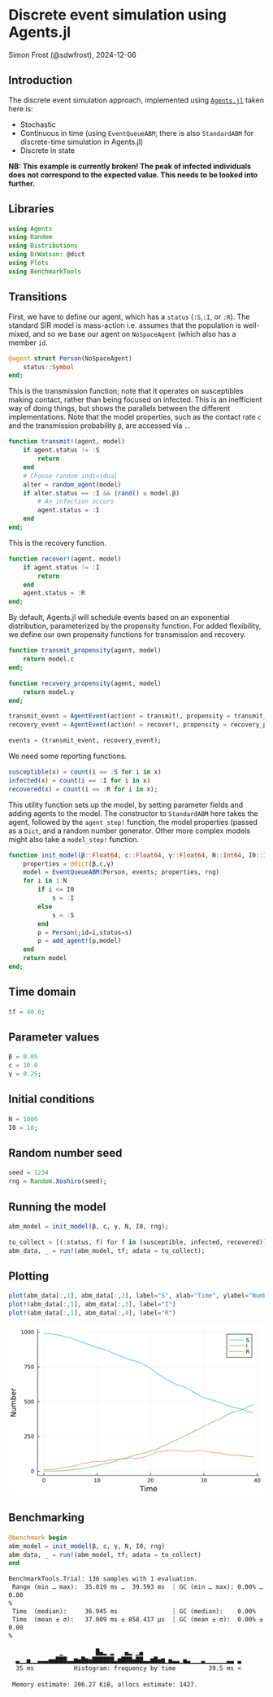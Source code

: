 # Discrete event simulation using Agents.jl
Simon Frost (@sdwfrost), 2024-12-06

## Introduction

The discrete event simulation approach, implemented using [`Agents.jl`](https://github.com/JuliaDynamics/Agents.jl) taken here is:

- Stochastic
- Continuous in time (using `EventQueueABM`; there is also `StandardABM` for discrete-time simulation in Agents.jl)
- Discrete in state

**NB: This example is currently broken! The peak of infected individuals does not correspond to the expected value. This needs to be looked into further.**

## Libraries

```julia
using Agents
using Random
using Distributions
using DrWatson: @dict
using Plots
using BenchmarkTools
```




## Transitions

First, we have to define our agent, which has a `status` (`:S`,`:I`, or `:R`). The standard SIR model is mass-action i.e. assumes that the population is well-mixed, and so we base our agent on `NoSpaceAgent` (which also has a member `id`.

```julia
@agent struct Person(NoSpaceAgent)
    status::Symbol
end;
```




This is the transmission function; note that it operates on susceptibles making contact, rather than being focused on infected. This is an inefficient way of doing things, but shows the parallels between the different implementations. Note that the model properties, such as the contact rate `c` and the transmission probability `β`, are accessed via `.`.

```julia
function transmit!(agent, model)
    if agent.status != :S
        return
    end
    # Choose random individual
    alter = random_agent(model)
    if alter.status == :I && (rand() ≤ model.β)
        # An infection occurs
        agent.status = :I
    end
end;
```




This is the recovery function.

```julia
function recover!(agent, model)
    if agent.status != :I
        return
    end
    agent.status = :R
end;
```




By default, Agents.jl will schedule events based on an exponential distribution, parameterized by the propensity function. For added flexibility, we define our own propensity functions for transmission and recovery.

```julia
function transmit_propensity(agent, model)
    return model.c
end;
```


```julia
function recovery_propensity(agent, model)
    return model.γ
end;
```


```julia
transmit_event = AgentEvent(action! = transmit!, propensity = transmit_propensity)
recovery_event = AgentEvent(action! = recover!, propensity = recovery_propensity);
```


```julia
events = (transmit_event, recovery_event);
```




We need some reporting functions.

```julia
susceptible(x) = count(i == :S for i in x)
infected(x) = count(i == :I for i in x)
recovered(x) = count(i == :R for i in x);
```




This utility function sets up the model, by setting parameter fields and adding agents to the model. The constructor to `StandardABM` here takes the agent, followed by the `agent_step!` function, the model properties (passed as a `Dict`, and a random number generator. Other more complex models might also take a `model_step!` function.

```julia
function init_model(β::Float64, c::Float64, γ::Float64, N::Int64, I0::Int64, rng::AbstractRNG=Random.GLOBAL_RNG)
    properties = @dict(β,c,γ)
    model = EventQueueABM(Person, events; properties, rng)
    for i in 1:N
        if i <= I0
            s = :I
        else
            s = :S
        end
        p = Person(;id=i,status=s)
        p = add_agent!(p,model)
    end
    return model
end;
```




## Time domain

```julia
tf = 40.0;
```




## Parameter values

```julia
β = 0.05
c = 10.0
γ = 0.25;
```




## Initial conditions

```julia
N = 1000
I0 = 10;
```




## Random number seed

```julia
seed = 1234
rng = Random.Xoshiro(seed);
```




## Running the model

```julia
abm_model = init_model(β, c, γ, N, I0, rng);
```


```julia
to_collect = [(:status, f) for f in (susceptible, infected, recovered)]
abm_data, _ = run!(abm_model, tf; adata = to_collect);
```




## Plotting

```julia
plot(abm_data[:,1], abm_data[:,2], label="S", xlab="Time", ylabel="Number")
plot!(abm_data[:,1], abm_data[:,3], label="I")
plot!(abm_data[:,1], abm_data[:,4], label="R")
```

![](figures/des_agentsjl_17_1.png)



## Benchmarking

```julia
@benchmark begin
abm_model = init_model(β, c, γ, N, I0, rng)
abm_data, _ = run!(abm_model, tf; adata = to_collect)
end
```

```
BenchmarkTools.Trial: 136 samples with 1 evaluation.
 Range (min … max):  35.019 ms …  39.593 ms  ┊ GC (min … max): 0.00% … 0.00
%
 Time  (median):     36.945 ms               ┊ GC (median):    0.00%
 Time  (mean ± σ):   37.009 ms ± 858.417 μs  ┊ GC (mean ± σ):  0.00% ± 0.00
%

              ▁         █▄▂ ▂   ▄▂ ▁▄                           
  ▃▁▁▅▁▁▃▃▃▅▅███▃▃▆▅█▆▅██████▃▆███▅██▃▃▆█▅▆▁▅▃▃▁▅▃▁▁▁▃▁▁▁▁▁▁▃▃ ▃
  35 ms           Histogram: frequency by time         39.5 ms <

 Memory estimate: 206.27 KiB, allocs estimate: 1427.
```


